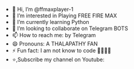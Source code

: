 - 👋 Hi, I’m @ffmaxplayer-1
- 👀 I’m interested in Playing FREE FIRE MAX 
- 🌱 I’m currently learning Python 
- 💞️ I’m looking to collaborate on Telegram BOTS
- 📫 How to reach me: by Telegram
- 😄 Pronouns: A THALAPATHY FAN
- ⚡ Fun fact: I am not know to code 🤣🤣🤣🤣
-  ⭐,Subscribe my channel on Youtube: 
<!---
ffmaxplayer-1/ffmaxplayer-1 is a ✨ special ✨ repository because its `README.md` (this file) appears on your GitHub profile.
You can click the Preview link to take a look at your changes.
--->
